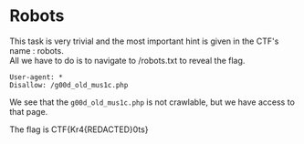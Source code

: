 # Robots


This task is very trivial and the most important hint is given in the CTF's name : robots.   
All we have to do is to navigate to /robots.txt to reveal the flag.  

```
User-agent: *
Disallow: /g00d_old_mus1c.php
```

We see that the `g00d_old_mus1c.php` is not crawlable, but we have access to that page.  

The flag is CTF{Kr4{REDACTED}0ts}
